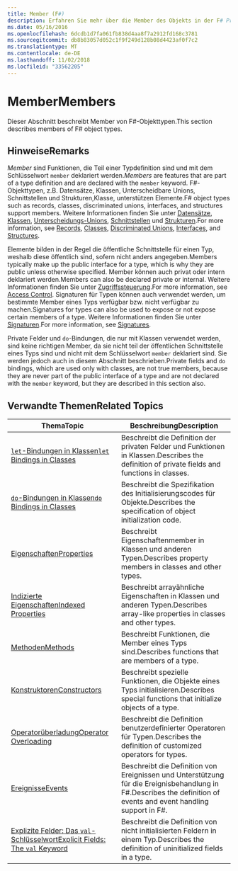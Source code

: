 ```yaml
---
title: Member (F#)
description: Erfahren Sie mehr über die Member des Objekts in der F# Programmiersprache.
ms.date: 05/16/2016
ms.openlocfilehash: 6dcdb1d7fa061fb838d4aa8f7a2912fd168c3781
ms.sourcegitcommit: db8b83057d052c1f9f249d128b08d4423af0f7c2
ms.translationtype: MT
ms.contentlocale: de-DE
ms.lasthandoff: 11/02/2018
ms.locfileid: "33562205"
---
```

# <a name="members"></a><span data-ttu-id="3be8b-103">Member</span><span class="sxs-lookup"><span data-stu-id="3be8b-103">Members</span></span>

<span data-ttu-id="3be8b-104">Dieser Abschnitt beschreibt Member von F#-Objekttypen.</span><span class="sxs-lookup"><span data-stu-id="3be8b-104">This section describes members of F# object types.</span></span>


## <a name="remarks"></a><span data-ttu-id="3be8b-105">Hinweise</span><span class="sxs-lookup"><span data-stu-id="3be8b-105">Remarks</span></span>
<span data-ttu-id="3be8b-106">*Member* sind Funktionen, die Teil einer Typdefinition sind und mit dem Schlüsselwort `member` deklariert werden.</span><span class="sxs-lookup"><span data-stu-id="3be8b-106">*Members* are features that are part of a type definition and are declared with the `member` keyword.</span></span> <span data-ttu-id="3be8b-107">F#-Objekttypen, z.B. Datensätze, Klassen, Unterscheidbare Unions, Schnittstellen und Strukturen,Klasse, unterstützen Elemente.</span><span class="sxs-lookup"><span data-stu-id="3be8b-107">F# object types such as records, classes, discriminated unions, interfaces, and structures support members.</span></span> <span data-ttu-id="3be8b-108">Weitere Informationen finden Sie unter [Datensätze](../records.md), [Klassen](../classes.md), [Unterscheidungs-Unions](../discriminated-Unions.md), [Schnittstellen](../interfaces.md) und [Strukturen](../structures.md).</span><span class="sxs-lookup"><span data-stu-id="3be8b-108">For more information, see [Records](../records.md), [Classes](../classes.md), [Discriminated Unions](../discriminated-Unions.md), [Interfaces](../interfaces.md), and [Structures](../structures.md).</span></span>

<span data-ttu-id="3be8b-109">Elemente bilden in der Regel die öffentliche Schnittstelle für einen Typ, weshalb diese öffentlich sind, sofern nicht anders angegeben.</span><span class="sxs-lookup"><span data-stu-id="3be8b-109">Members typically make up the public interface for a type, which is why they are public unless otherwise specified.</span></span> <span data-ttu-id="3be8b-110">Member können auch privat oder intern deklariert werden.</span><span class="sxs-lookup"><span data-stu-id="3be8b-110">Members can also be declared private or internal.</span></span> <span data-ttu-id="3be8b-111">Weitere Informationen finden Sie unter [Zugriffssteuerung](../access-Control.md).</span><span class="sxs-lookup"><span data-stu-id="3be8b-111">For more information, see [Access Control](../access-Control.md).</span></span> <span data-ttu-id="3be8b-112">Signaturen für Typen können auch verwendet werden, um bestimmte Member eines Typs verfügbar bzw. nicht verfügbar zu machen.</span><span class="sxs-lookup"><span data-stu-id="3be8b-112">Signatures for types can also be used to expose or not expose certain members of a type.</span></span> <span data-ttu-id="3be8b-113">Weitere Informationen finden Sie unter [Signaturen](../signatures.md).</span><span class="sxs-lookup"><span data-stu-id="3be8b-113">For more information, see [Signatures](../signatures.md).</span></span>

<span data-ttu-id="3be8b-114">Private Felder und `do`-Bindungen, die nur mit Klassen verwendet werden, sind keine richtigen Member, da sie nicht teil der öffentlichen Schnittstelle eines Typs sind und nicht mit dem Schlüsselwort `member` deklariert sind. Sie werden jedoch auch in diesem Abschnitt beschrieben.</span><span class="sxs-lookup"><span data-stu-id="3be8b-114">Private fields and `do` bindings, which are used only with classes, are not true members, because they are never part of the public interface of a type and are not declared with the `member` keyword, but they are described in this section also.</span></span>


## <a name="related-topics"></a><span data-ttu-id="3be8b-115">Verwandte Themen</span><span class="sxs-lookup"><span data-stu-id="3be8b-115">Related Topics</span></span>


|<span data-ttu-id="3be8b-116">Thema</span><span class="sxs-lookup"><span data-stu-id="3be8b-116">Topic</span></span>|<span data-ttu-id="3be8b-117">Beschreibung</span><span class="sxs-lookup"><span data-stu-id="3be8b-117">Description</span></span>|
|-----|-----------|
|[<span data-ttu-id="3be8b-118">`let`-Bindungen in Klassen</span><span class="sxs-lookup"><span data-stu-id="3be8b-118">`let` Bindings in Classes</span></span>](let-bindings-in-classes.md)|<span data-ttu-id="3be8b-119">Beschreibt die Definition der privaten Felder und Funktionen in Klassen.</span><span class="sxs-lookup"><span data-stu-id="3be8b-119">Describes the definition of private fields and functions in classes.</span></span>|
|[<span data-ttu-id="3be8b-120">`do`-Bindungen in Klassen</span><span class="sxs-lookup"><span data-stu-id="3be8b-120">`do` Bindings in Classes</span></span>](do-bindings-in-classes.md)|<span data-ttu-id="3be8b-121">Beschreibt die Spezifikation des Initialisierungscodes für Objekte.</span><span class="sxs-lookup"><span data-stu-id="3be8b-121">Describes the specification of object initialization code.</span></span>|
|[<span data-ttu-id="3be8b-122">Eigenschaften</span><span class="sxs-lookup"><span data-stu-id="3be8b-122">Properties</span></span>](properties.md)|<span data-ttu-id="3be8b-123">Beschreibt Eigenschaftenmember in Klassen und anderen Typen.</span><span class="sxs-lookup"><span data-stu-id="3be8b-123">Describes property members in classes and other types.</span></span>|
|[<span data-ttu-id="3be8b-124">Indizierte Eigenschaften</span><span class="sxs-lookup"><span data-stu-id="3be8b-124">Indexed Properties</span></span>](indexed-properties.md)|<span data-ttu-id="3be8b-125">Beschreibt arrayähnliche Eigenschaften in Klassen und anderen Typen.</span><span class="sxs-lookup"><span data-stu-id="3be8b-125">Describes array-like properties in classes and other types.</span></span>|
|[<span data-ttu-id="3be8b-126">Methoden</span><span class="sxs-lookup"><span data-stu-id="3be8b-126">Methods</span></span>](methods.md)|<span data-ttu-id="3be8b-127">Beschreibt Funktionen, die Member eines Typs sind.</span><span class="sxs-lookup"><span data-stu-id="3be8b-127">Describes functions that are members of a type.</span></span>|
|[<span data-ttu-id="3be8b-128">Konstruktoren</span><span class="sxs-lookup"><span data-stu-id="3be8b-128">Constructors</span></span>](constructors.md)|<span data-ttu-id="3be8b-129">Beschreibt spezielle Funktionen, die Objekte eines Typs initialisieren.</span><span class="sxs-lookup"><span data-stu-id="3be8b-129">Describes special functions that initialize objects of a type.</span></span>|
|[<span data-ttu-id="3be8b-130">Operatorüberladung</span><span class="sxs-lookup"><span data-stu-id="3be8b-130">Operator Overloading</span></span>](../operator-overloading.md)|<span data-ttu-id="3be8b-131">Beschreibt die Definition benutzerdefinierter Operatoren für Typen.</span><span class="sxs-lookup"><span data-stu-id="3be8b-131">Describes the definition of customized operators for types.</span></span>|
|[<span data-ttu-id="3be8b-132">Ereignisse</span><span class="sxs-lookup"><span data-stu-id="3be8b-132">Events</span></span>](events.md)|<span data-ttu-id="3be8b-133">Beschreibt die Definition von Ereignissen und Unterstützung für die Ereignisbehandlung in F#.</span><span class="sxs-lookup"><span data-stu-id="3be8b-133">Describes the definition of events and event handling support in F#.</span></span>|
|[<span data-ttu-id="3be8b-134">Explizite Felder: Das `val`-Schlüsselwort</span><span class="sxs-lookup"><span data-stu-id="3be8b-134">Explicit Fields: The `val` Keyword</span></span>](explicit-fields-the-val-keyword.md)|<span data-ttu-id="3be8b-135">Beschreibt die Definition von nicht initialisierten Feldern in einem Typ.</span><span class="sxs-lookup"><span data-stu-id="3be8b-135">Describes the definition of uninitialized fields in a type.</span></span>|
